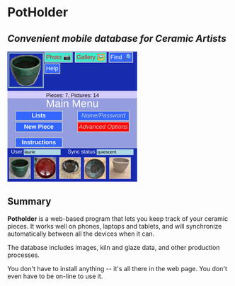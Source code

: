 # PotHolder
## *Convenient mobile database for Ceramic Artists*

![](MainMenu.png)

## Summary

**Potholder** is a web-based program that lets you keep track of your ceramic pieces. It works well on phones, laptops and tablets, and will synchronize automatically between all the devices when it can.

The database includes images, kiln and glaze data, and other production processes.

You don't have to install anything -- it's all there in the web page. You don't even have to be on-line to use it.